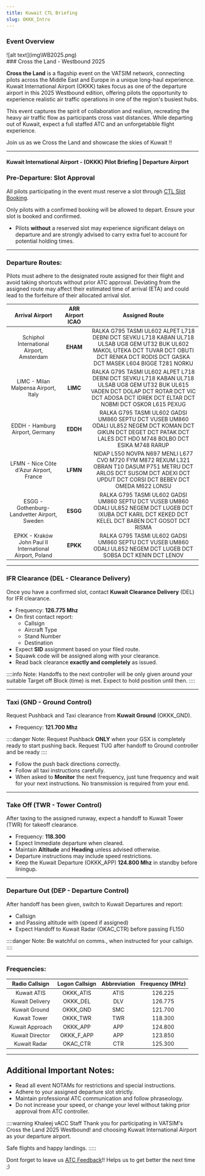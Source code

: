 ```yaml
---
title: Kuwait CTL Briefing
slug: OKKK_Intro
---
```


### Event Overview

<div className="center-align">
![alt text](img\WB2025.png)
</div>

<div className="center-align">
### Cross the Land - Westbound 2025
</div>



**Cross the Land** is a flagship event on the VATSIM network, connecting pilots across the Middle East and Europe in a unique long-haul experience. Kuwait International Airport (OKKK) takes focus as one of the departure airport in this 2025 Westbound edition, offering pilots the opportunity to experience realistic air traffic operations in one of the region's busiest hubs.

This event captures the spirit of collaboration and realism, recreating the heavy air traffic flow as participants cross vast distances. While departing out of Kuwait, expect a full staffed ATC and an unforgetabble flight experience. 

Join us as we Cross the Land and showcase the skies of Kuwait !!

---
#### Kuwait International Airport - (OKKK) Pilot Briefing | Departure Airport 

### Pre-Departure: Slot Approval

All pilots participating in the event must reserve a slot through [CTL Slot Booking](https://ctl.vatsim.me/cross-the-land-westbound-2025/bookings).

Only pilots with a confirmed booking will be allowed to depart. Ensure your slot is booked and confirmed.

- Pilots **without** a reserved slot may experience significant delays on departure and are strongly advised to carry extra fuel to account for potential holding times.

---
### Departure Routes:

Pilots must adhere to the designated route assigned for their flight and avoid taking shortcuts without prior ATC approval. Deviating from the assigned route may affect their estimated time of arrival (ETA) and could lead to the forfeiture of their allocated arrival slot.

|                    **Arrival Airport**                   | **ARR Airport ICAO** |                                                                                       **Assigned Route**                                                                                       |
|:--------------------------------------------------------:|:--------------------:|:----------------------------------------------------------------------------------------------------------------------------------------------------------------------------------------------:|
|         Schiphol International Airport, Amsterdam        |       **EHAM**       | RALKA G795 TASMI UL602 ALPET L718 DEBNI DCT SEVKU L718 KABAN UL718 ULSAB UG8 GEM UT32 BUK UL602 MAKOL UTEKA DCT TUVAR DCT OBUTI DCT RENKA DCT RODIS DCT GASKA DCT MASEK L604 BIGGE T281 NORKU  |
|           LIMC - Milan Malpensa Airport, Italy           |       **LIMC**       | RALKA G795 TASMI UL602 ALPET L718 DEBNI DCT SEVKU L718 KABAN UL718 ULSAB UG8 GEM UT32 BUK UL615 VADEN DCT DOLAP DCT ROTAR DCT VIC DCT ADOSA DCT IDREK DCT ELTAR DCT NOBMI DCT OSKOR L615 PEXUG |
|              EDDH - Hamburg Airport, Germany             |       **EDDH**       | RALKA G795 TASMI UL602 GADSI UM860 SEPTU DCT VUSEB UM860 ODALI UL852 NEGEM DCT KOMAN DCT GIKUN DCT DEGET DCT PATAK DCT LALES DCT HDO M748 BOLBO DCT ESIKA M748 RARUP                           |
|          LFMN - Nice Côte d'Azur Airport, France         |       **LFMN**       | NIDAP L550 NOVPA N697 MENLI L677 CVO M720 FYM M872 REXUM L321 OBRAN T10 DASUM P751 METRU DCT ARLOS DCT SUSOM DCT ADEXI DCT UPDUT DCT CORSI DCT BEBEV DCT OMEDA M622 LONSU                      |
|       ESGG - Gothenburg-Landvetter Airport, Sweden       |       **ESGG**       | RALKA G795 TASMI UL602 GADSI UM860 SEPTU DCT VUSEB UM860 ODALI UL852 NEGEM DCT LUGEB DCT IXUBA DCT KARIL DCT KEKED DCT KELEL DCT BABEN DCT GOSOT DCT RISMA                                     |
| EPKK - Kraków John Paul II International Airport, Poland |       **EPKK**       | RALKA G795 TASMI UL602 GADSI UM860 SEPTU DCT VUSEB UM860 ODALI UL852 NEGEM DCT LUGEB DCT SOBSA DCT KENIN DCT LENOV                                                                             |

---

### IFR Clearance (DEL - Clearance Delivery)

Once you have a confirmed slot, contact **Kuwait Clearance Delivery** (DEL) for IFR clearance.

- Frequency: **126.775 Mhz**
- On first contact report:
    - Callsign
    - Aircraft Type
    - Stand Number
    - Destination
- Expect **SID** assignment based on your filed route.
- Squawk code will be assigned along with your clearance.
- Read back clearance **exactly and completely** as issued.

::::info Note:
Handoffs to the next controller will be only given around your suitable Target off Block (time) is met. Expect to hold position until then.
::::

---

### Taxi (GND - Ground Control)

Request Pushback and Taxi clearance from **Kuwait Ground** (OKKK_GND).

- Frequency: **121.700 Mhz**

::::danger Note:
Request Pushback **ONLY** when your GSX is completely ready to start pushing back. Request TUG after handoff to Ground controller and be ready
::::

- Follow the push back directions correctly.
- Follow all taxi instructions carefully. 
- When asked to **Monitor** the next frequency, just tune frequency and wait for your next instructions. No transmission is required from your end.

---
### Take Off (TWR - Tower Control)

After taxing to the assigned runway, expect a handoff to Kuwait Tower (TWR) for takeoff clearance.

- Frequency: **118.300**
- Expect Immediate departure when cleared.
- Maintain **Altitude** and **Heading** unless advised otherwise.
- Departure instructions may include speed restrictions.
- Keep the Kuwait Departure (OKKK_APP) **124.800 Mhz** in standby before liningup.

---

### Departure Out (DEP - Departure Control)

After handoff has been given, switch to Kuwait Departures and report:
- Callsign
- and Passing altitude with (speed if assigned)
- Expect Handoff to Kuwait Radar (OKAC_CTR) before passing FL150

::::danger Note:
Be watchful on comms., when instructed for your callsign.
::::

---

### Frequencies: 
|     **Radio Callsign**     |   **Logon Callsign**  | **Abbreviation** | **Frequency (MHz)** |
|:---------------------------:|:---------------------:|:----------------:|:-------------------:|
|       Kuwait ATIS          |       OKKK_ATIS       |        ATIS      |       126.225       |
|      Kuwait Delivery        |       OKKK_DEL        |        DLV       |       126.775       |
|       Kuwait Ground         |       OKKK_GND        |        SMC       |       121.700       |
|       Kuwait Tower          |       OKKK_TWR        |        TWR       |       118.300       |
|      Kuwait Approach        |       OKKK_APP        |        APP       |       124.800       |
|      Kuwait Director       |       OKKK_F_APP        |        APP       |       123.850       |
|       Kuwait Radar          |       OKAC_CTR        |        CTR       |       125.300       |

---
## Additional Important Notes:

- Read all event NOTAMs for restrictions and special instructions.
- Adhere to your assigned departure slot strictly.
- Maintain professional ATC communication and follow phraseology.
- Do not increase your speed, or change your level without taking prior approval from ATC controller.

::::warning Khaleej vACC Staff
Thank you for participating in VATSIM's Cross the Land 2025 Westbound! and choosing Kuwait International Airport as your departure airport.

Safe flights and happy landings.
:::::

Dont forget to leave us [ATC Feedback](https://khaleejvacc.net/atc/feedback)!! Helps us to get better the next time ;)